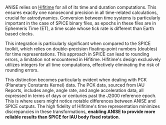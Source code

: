ANISE relies on [Hifitime](../../hifitime/index.md) for all of its time and duration computations. This ensures exactly one nanosecond precision in all time-related calculations, crucial for astrodynamics. Conversion between time systems is particularly important in the case of SPICE binary files, as epochs in these files are in Ephemeris Time (ET), a time scale whose tick rate is different than Earth based clocks. 

This integration is particularly significant when compared to the SPICE toolkit, which relies on double-precision floating-point numbers (doubles) for time representations. This approach in SPICE can lead to rounding errors, a limitation not encountered in Hifitime. Hifitime's design exclusively utilizes integers for all time computations, effectively eliminating the risk of rounding errors. 

This distinction becomes particularly evident when dealing with PCK (Planetary Constants Kernel) data. The PCK data, sourced from IAU Reports, includes angle, angle rate, and angle acceleration data, all expressed in terms of days or centuries past the J2000 reference epoch. This is where users might notice notable differences between ANISE and SPICE outputs. The high fidelity of Hifitime's time representation minimizes discrepancies in these transformations, **enabling ANISE to provide more reliable results than SPICE for IAU body fixed rotation**.
